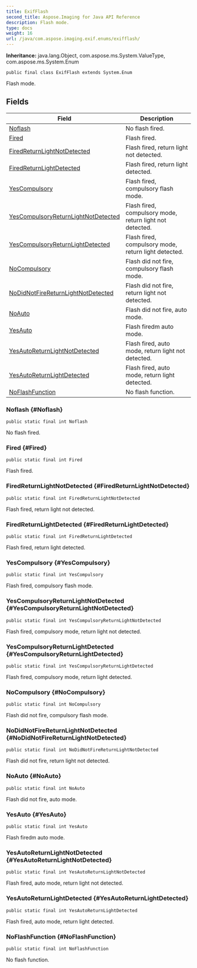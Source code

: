 ```yaml
---
title: ExifFlash
second_title: Aspose.Imaging for Java API Reference
description: Flash mode.
type: docs
weight: 16
url: /java/com.aspose.imaging.exif.enums/exifflash/
---
```

**Inheritance:**
java.lang.Object, com.aspose.ms.System.ValueType, com.aspose.ms.System.Enum
```
public final class ExifFlash extends System.Enum
```

Flash mode.
## Fields

| Field | Description |
| --- | --- |
| [Noflash](#Noflash) | No flash fired. |
| [Fired](#Fired) | Flash fired. |
| [FiredReturnLightNotDetected](#FiredReturnLightNotDetected) | Flash fired, return light not detected. |
| [FiredReturnLightDetected](#FiredReturnLightDetected) | Flash fired, return light detected. |
| [YesCompulsory](#YesCompulsory) | Flash fired, compulsory flash mode. |
| [YesCompulsoryReturnLightNotDetected](#YesCompulsoryReturnLightNotDetected) | Flash fired, compulsory mode, return light not detected. |
| [YesCompulsoryReturnLightDetected](#YesCompulsoryReturnLightDetected) | Flash fired, compulsory mode, return light detected. |
| [NoCompulsory](#NoCompulsory) | Flash did not fire, compulsory flash mode. |
| [NoDidNotFireReturnLightNotDetected](#NoDidNotFireReturnLightNotDetected) | Flash did not fire, return light not detected. |
| [NoAuto](#NoAuto) | Flash did not fire, auto mode. |
| [YesAuto](#YesAuto) | Flash firedm auto mode. |
| [YesAutoReturnLightNotDetected](#YesAutoReturnLightNotDetected) | Flash fired, auto mode, return light not detected. |
| [YesAutoReturnLightDetected](#YesAutoReturnLightDetected) | Flash fired, auto mode, return light detected. |
| [NoFlashFunction](#NoFlashFunction) | No flash function. |
### Noflash {#Noflash}
```
public static final int Noflash
```


No flash fired.

### Fired {#Fired}
```
public static final int Fired
```


Flash fired.

### FiredReturnLightNotDetected {#FiredReturnLightNotDetected}
```
public static final int FiredReturnLightNotDetected
```


Flash fired, return light not detected.

### FiredReturnLightDetected {#FiredReturnLightDetected}
```
public static final int FiredReturnLightDetected
```


Flash fired, return light detected.

### YesCompulsory {#YesCompulsory}
```
public static final int YesCompulsory
```


Flash fired, compulsory flash mode.

### YesCompulsoryReturnLightNotDetected {#YesCompulsoryReturnLightNotDetected}
```
public static final int YesCompulsoryReturnLightNotDetected
```


Flash fired, compulsory mode, return light not detected.

### YesCompulsoryReturnLightDetected {#YesCompulsoryReturnLightDetected}
```
public static final int YesCompulsoryReturnLightDetected
```


Flash fired, compulsory mode, return light detected.

### NoCompulsory {#NoCompulsory}
```
public static final int NoCompulsory
```


Flash did not fire, compulsory flash mode.

### NoDidNotFireReturnLightNotDetected {#NoDidNotFireReturnLightNotDetected}
```
public static final int NoDidNotFireReturnLightNotDetected
```


Flash did not fire, return light not detected.

### NoAuto {#NoAuto}
```
public static final int NoAuto
```


Flash did not fire, auto mode.

### YesAuto {#YesAuto}
```
public static final int YesAuto
```


Flash firedm auto mode.

### YesAutoReturnLightNotDetected {#YesAutoReturnLightNotDetected}
```
public static final int YesAutoReturnLightNotDetected
```


Flash fired, auto mode, return light not detected.

### YesAutoReturnLightDetected {#YesAutoReturnLightDetected}
```
public static final int YesAutoReturnLightDetected
```


Flash fired, auto mode, return light detected.

### NoFlashFunction {#NoFlashFunction}
```
public static final int NoFlashFunction
```


No flash function.


